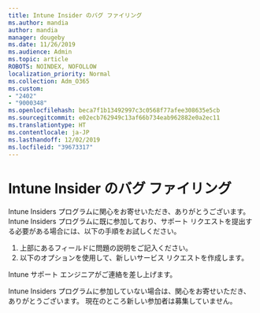 ```yaml
---
title: Intune Insider のバグ ファイリング
ms.author: mandia
author: mandia
manager: dougeby
ms.date: 11/26/2019
ms.audience: Admin
ms.topic: article
ROBOTS: NOINDEX, NOFOLLOW
localization_priority: Normal
ms.collection: Adm_O365
ms.custom:
- "2402"
- "9000348"
ms.openlocfilehash: beca7f1b13492997c3c0568f77afee308635e5cb
ms.sourcegitcommit: e02ecb762949c13af66b734eab962882e0a2ec11
ms.translationtype: HT
ms.contentlocale: ja-JP
ms.lasthandoff: 12/02/2019
ms.locfileid: "39673317"
---
```

# <a name="intune-insider-bug-filing"></a>Intune Insider のバグ ファイリング

Intune Insiders プログラムに関心をお寄せいただき、ありがとうございます。 Intune Insiders プログラムに既に参加しており、サポート リクエストを提出する必要がある場合には、以下の手順をお試しください。

1. 上部にあるフィールドに問題の説明をご記入ください。
2. 以下のオプションを使用して、新しいサービス リクエストを作成します。

Intune サポート エンジニアがご連絡を差し上げます。

Intune Insiders プログラムに参加していない場合は、関心をお寄せいただき、ありがとうございます。 現在のところ新しい参加者は募集していません。
